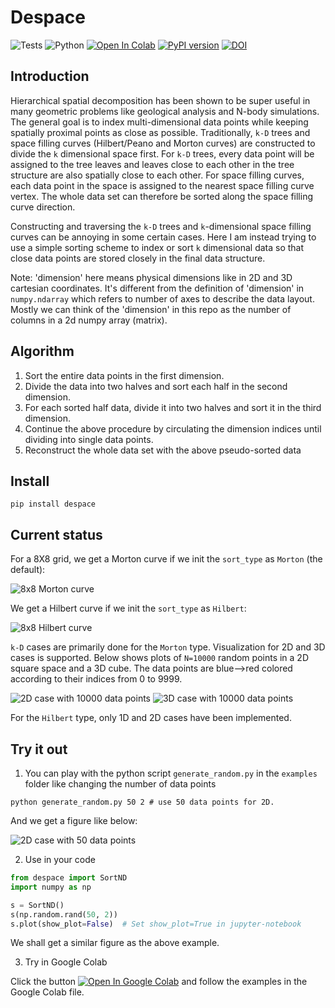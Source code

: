 # Despace

![Tests](https://github.com/Ruibin-Liu/despace/actions/workflows/tests.yml/badge.svg)
![Python](https://img.shields.io/badge/python-3.6-blue.svg)
<a href="https://colab.research.google.com/github/Ruibin-Liu/despace/blob/main/examples/despace_examples.ipynb" target="_parent"><img src="https://colab.research.google.com/assets/colab-badge.svg" alt="Open In Colab"/></a>
[![PyPI version](https://badge.fury.io/py/despace.svg)](https://badge.fury.io/py/despace)
[![DOI](https://zenodo.org/badge/DOI/10.5281/zenodo.6369236.svg)](https://doi.org/10.5281/zenodo.6369236)

## Introduction

Hierarchical spatial decomposition has been shown to be super useful in many geometric problems like geological analysis and N-body simulations. The general goal is to index multi-dimensional data points while keeping spatially proximal points as close as possible. Traditionally, `k-D` trees and space filling curves (Hilbert/Peano and Morton curves) are constructed to divide the `k` dimensional space first. For `k-D` trees, every data point will be assigned to the tree leaves and leaves close to each other in the tree structure are also spatially close to each other. For space filling curves, each data point in the space is assigned to the nearest space filling curve vertex. The whole data set can therefore be sorted along the space filling curve direction.

Constructing and traversing the `k-D` trees and `k`-dimensional space filling curves can be annoying in some certain cases. Here I am instead trying to use a simple sorting scheme to index or sort `k` dimensional data so that close data points are stored closely in the final data structure.

Note: 'dimension' here means physical dimensions like in 2D and 3D cartesian coordinates. It's different from the definition of 'dimension' in `numpy.ndarray` which refers to number of axes to describe the data layout. Mostly we can think of the 'dimension' in this repo as the number of columns in a 2d numpy array (matrix).

## Algorithm

1. Sort the entire data points in the first dimension.
2. Divide the data into two halves and sort each half in the second dimension.
3. For each sorted half data, divide it into two halves and sort it in the third dimension.
4. Continue the above procedure by circulating the dimension indices until dividing into single data points.
5. Reconstruct the whole data set with the above pseudo-sorted data

## Install

```
pip install despace
```

## Current status

For a 8X8 grid, we get a Morton curve if we init the `sort_type` as `Morton` (the default):

![](images/Morton.png "8x8 Morton curve")

We get a Hilbert curve if we init the `sort_type` as `Hilbert`:

![](images/Hilbert.png "8x8 Hilbert curve")

`k-D` cases are primarily done for the `Morton` type. Visualization for 2D and 3D cases is supported. Below shows plots of `N=10000` random points in a 2D square space and a 3D cube. The data points are blue-->red colored according to their indices from 0 to 9999.

![](images/2D_10000.png "2D case with 10000 data points")
![](images/3D_10000.png "3D case with 10000 data points")

For the `Hilbert` type, only 1D and 2D cases have been implemented.

## Try it out

1. You can play with the python script `generate_random.py` in the `examples` folder like changing the number of data points

```
python generate_random.py 50 2 # use 50 data points for 2D.
```

And we get a figure like below:

![](images/2D_50.png "2D case with 50 data points")

2. Use in your code

```python
from despace import SortND
import numpy as np

s = SortND()
s(np.random.rand(50, 2))
s.plot(show_plot=False)  # Set show_plot=True in jupyter-notebook
```

We shall get a similar figure as the above example.

3. Try in Google Colab

Click the button <a href="https://colab.research.google.com/github/Ruibin-Liu/despace/blob/main/examples/despace_examples.ipynb" target="_parent"><img src="https://colab.research.google.com/assets/colab-badge.svg" alt="Open In Google Colab"/></a> and follow the examples in the Google Colab file.
